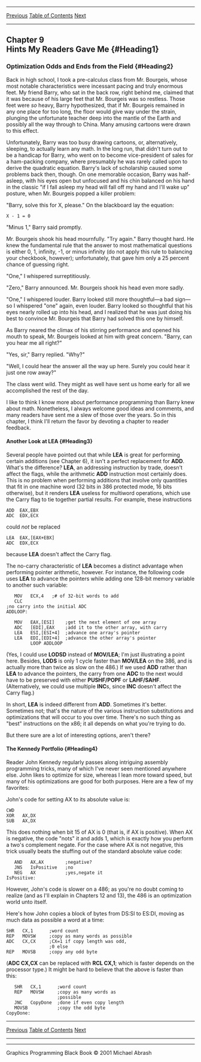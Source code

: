   ------------------------ --------------------------------- --------------------
  [Previous](08-05.html)   [Table of Contents](index.html)   [Next](09-02.html)
  ------------------------ --------------------------------- --------------------

Chapter 9\
 Hints My Readers Gave Me {#Heading1}
-------------------------

### Optimization Odds and Ends from the Field {#Heading2}

Back in high school, I took a pre-calculus class from Mr. Bourgeis,
whose most notable characteristics were incessant pacing and truly
enormous feet. My friend Barry, who sat in the back row, right behind
me, claimed that it was because of his large feet that Mr. Bourgeis was
so restless. Those feet were *so* heavy, Barry hypothesized, that if Mr.
Bourgeis remained in any one place for too long, the floor would give
way under the strain, plunging the unfortunate teacher deep into the
mantle of the Earth and possibly all the way through to China. Many
amusing cartoons were drawn to this effect.

Unfortunately, Barry was too busy drawing cartoons, or, alternatively,
sleeping, to actually learn any math. In the long run, that didn't turn
out to be a handicap for Barry, who went on to become vice-president of
sales for a ham-packing company, where presumably he was rarely called
upon to derive the quadratic equation. Barry's lack of scholarship
caused some problems back then, though. On one memorable occasion, Barry
was half-asleep, with his eyes open but unfocused and his chin balanced
on his hand in the classic "if I fall asleep my head will fall off my
hand and I'll wake up" posture, when Mr. Bourgeis popped a killer
problem:

"Barry, solve this for X, please." On the blackboard lay the equation:

    X - 1 = 0

"Minus 1," Barry said promptly.

Mr. Bourgeis shook his head mournfully. "Try again." Barry thought hard.
He knew the fundamental rule that the answer to most mathematical
questions is either 0, 1, infinity, -1, or minus infinity (do not apply
this rule to balancing your checkbook, however); unfortunately, that
gave him only a 25 percent chance of guessing right.

"One," I whispered surreptitiously.

"Zero," Barry announced. Mr. Bourgeis shook his head even more sadly.

"One," I whispered louder. Barry looked still more thoughtful—a bad
sign—so I whispered "one" again, even louder. Barry looked so thoughtful
that his eyes nearly rolled up into his head, and I realized that he was
just doing his best to convince Mr. Bourgeis that Barry had solved this
one by himself.

As Barry neared the climax of his stirring performance and opened his
mouth to speak, Mr. Bourgeis looked at him with great concern. "Barry,
can you hear me all right?"

"Yes, sir," Barry replied. "Why?"

"Well, I could hear the answer all the way up here. Surely you could
hear it just one row away?"

The class went wild. They might as well have sent us home early for all
we accomplished the rest of the day.

I like to think I know more about performance programming than Barry
knew about math. Nonetheless, I always welcome good ideas and comments,
and many readers have sent me a slew of those over the years. So in this
chapter, I think I'll return the favor by devoting a chapter to reader
feedback.

#### Another Look at LEA {#Heading3}

Several people have pointed out that while **LEA** is great for
performing certain additions (see Chapter 6), it isn't a perfect
replacement for **ADD**. What's the difference? **LEA**, an addressing
instruction by trade, doesn't affect the flags, while the arithmetic
**ADD** instruction most certainly does. This is no problem when
performing additions that involve only quantities that fit in one
machine word (32 bits in 386 protected mode, 16 bits otherwise), but it
renders **LEA** useless for multiword operations, which use the Carry
flag to tie together partial results. For example, these instructions

    ADD  EAX,EBX
    ADC  EDX,ECX

could *not* be replaced

    LEA  EAX,[EAX+EBX]
    ADC  EDX,ECX

because **LEA** doesn't affect the Carry flag.

The no-carry characteristic of **LEA** becomes a distinct advantage when
performing pointer arithmetic, however. For instance, the following code
uses **LEA** to advance the pointers while adding one 128-bit memory
variable to another such variable:

       MOV   ECX,4   ;# of 32-bit words to add
       CLC
    ;no carry into the initial ADC
    ADDLOOP:

       MOV   EAX,[ESI]    ;get the next element of one array
       ADC   [EDI],EAX    ;add it to the other array, with carry
       LEA   ESI,[ESI+4]  ;advance one array's pointer
       LEA   EDI,[EDI+4]  ;advance the other array's pointer
             LOOP ADDLOOP

(Yes, I could use **LODSD** instead of **MOV/LEA**; I'm just
illustrating a point here. Besides, **LODS** is only 1 cycle faster than
**MOV/LEA** on the 386, and is actually more than twice as slow on the
486.) If we used **ADD** rather than **LEA** to advance the pointers,
the carry from one **ADC** to the next would have to be preserved with
either **PUSHF/POPF** or **LAHF/SAHF**. (Alternatively, we could use
multiple **INC**s, since **INC** doesn't affect the Carry flag.)

In short, **LEA** is indeed different from **ADD**. Sometimes it's
better. Sometimes not; that's the nature of the various instruction
substitutions and optimizations that will occur to you over time.
There's no such thing as "best" instructions on the x86; it all depends
on what you're trying to do.

But there sure are a lot of interesting options, aren't there?

#### The Kennedy Portfolio {#Heading4}

Reader John Kennedy regularly passes along intriguing assembly
programming tricks, many of which I've never seen mentioned anywhere
else. John likes to optimize for size, whereas I lean more toward speed,
but many of his optimizations are good for both purposes. Here are a few
of my favorites:

John's code for setting AX to its absolute value is:

    CWD
    XOR   AX,DX
    SUB   AX,DX

This does nothing when bit 15 of AX is 0 (that is, if AX is positive).
When AX is negative, the code "nots" it and adds 1, which is exactly how
you perform a two's complement negate. For the case where AX is not
negative, this trick usually beats the stuffing out of the standard
absolute value code:

       AND   AX,AX        ;negative?
       JNS   IsPositive   ;no
       NEG   AX           ;yes,negate it
    IsPositive:

However, John's code is slower on a 486; as you're no doubt coming to
realize (and as I'll explain in Chapters 12 and 13), the 486 is an
optimization world unto itself.

Here's how John copies a block of bytes from DS:SI to ES:DI, moving as
much data as possible a word at a time:

    SHR   CX,1      ;word count
    REP   MOVSW     ;copy as many words as possible
    ADC   CX,CX     ;CX=1 if copy length was odd,
                    ;0 else
    REP   MOVSB     ;copy any odd byte

(**ADC CX,CX** can be replaced with **RCL CX,1**; which is faster
depends on the processor type.) It might be hard to believe that the
above is faster than this:

       SHR   CX,1      ;word count
       REP   MOVSW     ;copy as many words as
                       ;possible
       JNC   CopyDone  ;done if even copy length
       MOVSB           ;copy the odd byte
    CopyDone:

  ------------------------ --------------------------------- --------------------
  [Previous](08-05.html)   [Table of Contents](index.html)   [Next](09-02.html)
  ------------------------ --------------------------------- --------------------

* * * * *

Graphics Programming Black Book © 2001 Michael Abrash
